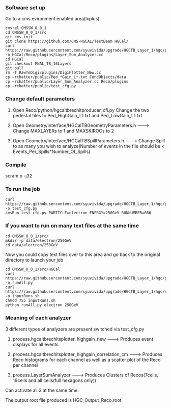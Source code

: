 ### Software set up

Go to a cms evironment enabled area(lxplus)

```
cmsrel CMSSW_8_0_1
cd CMSSW_8_0_1/src
git cms-init
git clone https://github.com/CMS-HGCAL/TestBeam HGCal/
curl https://raw.githubusercontent.com/syuvivida/upgrade/HGCTB_Layer_1/hgc/plugin/Layer_Sum_Analyzer.cc -o HGCal/Reco/plugins/Layer_Sum_Analyzer.cc
cd HGCal
git checkout FNAL_TB_16Layers
git pull
rm -f RawToDigi/plugins/DigiPlotter_New.cc
cp ~rchatter/public/Ped_*Gain_L*.txt CondObjects/data
cp ~rchatter/public/Layer_Sum_Analyzer.cc Reco/plugins
cp ~rchatter/public/test_cfg.py .
```

### Change default parameters

1) Open Reco/python/hgcaltbrechitproducer_cfi.py
Change the two pedestal files to Ped_HighGain_L1.txt and Ped_LowGain_L1.txt

2) Open Geometry/interface/HGCalTBGeometryParameters.h
---> Change MAXLAYERs to 1 and MAXSKIROCs to 2

3) Open Geometry/interface/HGCalTBSpillParameters.h
---> Change Spill to as many you wish to analyze(Number of events in the file should be < Events_Per_Spills*Number_Of_Spills)

 
### Compile 

scram b -j32

### To run the job
```
curl https://raw.githubusercontent.com/syuvivida/upgrade/HGCTB_Layer_1/hgc/python/test_cfg.py -o test_cfg.py
cmsRun test_cfg.py PARTICLE=electron ENERGY=250GeV RUNNUMBER=666
```
### If you want to run on many text files at the same time

```
cd CMSSW_8_0_1/src/
mkdir -p data/electron/250GeV
cd data/electron/250GeV
```
Now you could copy text files over to this area and go back to the original directory to launch your job

```
cd CMSSW_8_0_1/src/HGCal
curl https://raw.githubusercontent.com/syuvivida/upgrade/HGCTB_Layer_1/hgc/python/runAll.py -o runAll.py
curl https://raw.githubusercontent.com/syuvivida/upgrade/HGCTB_Layer_1/hgc/shellscript/inputRuns.sh -o inputRuns.sh
chmod 755 inputRuns.sh
python runAll.py electron 250GeV
```

### Meaning of each analyzer

3 different types of analyzers are present switched via test_cfg.py

1) process.hgcaltbrechitsplotter_highgain_new ---> Produces event displays for all events

2) process.hgcaltbrechitsplotter_highgain_correlation_cm  ---> Produces Reco histograms for each channel as well as a scatter plot of the Reco per channel

3) process.LayerSumAnalyzer ---> Produces Clusters of Recos(7cells, 19cells and all cells(full hexagons only))

Can activate all 3 at the same time.

The output root file produced is HGC_Output_Reco.root
